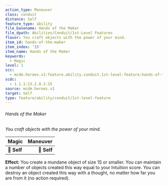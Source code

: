 ```yaml
---
action_type: Maneuver
class: conduit
distance: Self
feature_type: ability
file_basename: Hands of the Maker
file_dpath: Abilities/Conduit/1st-Level Features
flavor: You craft objects with the power of your mind.
item_id: hands-of-the-maker
item_index: '15'
item_name: Hands of the Maker
keywords:
  - Magic
level: 1
scc:
  - mcdm.heroes.v1:feature.ability.conduit.1st-level-feature:hands-of-the-maker
scdc:
  - 1.1.1:13.2.8.1:15
source: mcdm.heroes.v1
target: Self
type: feature/ability/conduit/1st-level-feature
---
```


###### Hands of the Maker

*You craft objects with the power of your mind.*

| **Magic**   | **Maneuver** |
| ----------- | -----------: |
| **📏 Self** |  **🎯 Self** |

**Effect:** You create a mundane object of size 1S or smaller. You can maintain a number of objects created this way equal to your Intuition score. You can destroy an object created this way with a thought, no matter how far you are from it (no action required).
